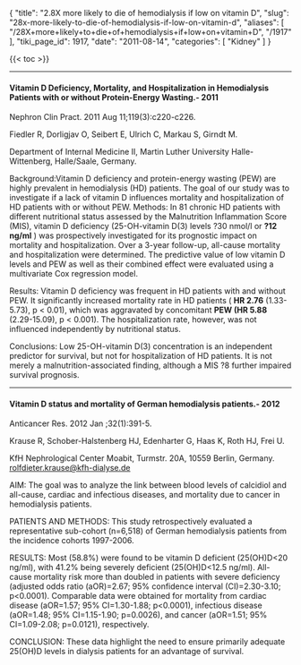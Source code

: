 {
  "title": "2.8X more likely to die of hemodialysis if low on vitamin D",
  "slug": "28x-more-likely-to-die-of-hemodialysis-if-low-on-vitamin-d",
  "aliases": [
    "/28X+more+likely+to+die+of+hemodialysis+if+low+on+vitamin+D",
    "/1917"
  ],
  "tiki_page_id": 1917,
  "date": "2011-08-14",
  "categories": [
    "Kidney"
  ]
}

{{< toc >}}

---

#### Vitamin D Deficiency, Mortality, and Hospitalization in Hemodialysis Patients with or without Protein-Energy Wasting.- 2011

Nephron Clin Pract. 2011 Aug 11;119(3):c220-c226. 

Fiedler R, Dorligjav O, Seibert E, Ulrich C, Markau S, Girndt M.

Department of Internal Medicine II, Martin Luther University Halle-Wittenberg, Halle/Saale, Germany.

Background:Vitamin D deficiency and protein-energy wasting (PEW) are highly prevalent in hemodialysis (HD) patients. The goal of our study was to investigate if a lack of vitamin D influences mortality and hospitalization of HD patients with or without PEW. Methods: In 81 chronic HD patients with different nutritional status assessed by the Malnutrition Inflammation Score (MIS), vitamin D deficiency (25-OH-vitamin D(3) levels ?30 nmol/l or  **?12 ng/ml** ) was prospectively investigated for its prognostic impact on mortality and hospitalization. Over a 3-year follow-up, all-cause mortality and hospitalization were determined. The predictive value of low vitamin D levels and PEW as well as their combined effect were evaluated using a multivariate Cox regression model. 

Results: Vitamin D deficiency was frequent in HD patients with and without PEW. It significantly increased mortality rate in HD patients ( **HR 2.76**  (1.33-5.73), p < 0.01), which was aggravated by concomitant  **PEW (HR 5.88**  (2.29-15.09), p < 0.001). The hospitalization rate, however, was not influenced independently by nutritional status. 

Conclusions: Low 25-OH-vitamin D(3) concentration is an independent predictor for survival, but not for hospitalization of HD patients. It is not merely a malnutrition-associated finding, although a MIS ?8 further impaired survival prognosis.

---

#### Vitamin D status and mortality of German hemodialysis patients.- 2012

Anticancer Res. 2012 Jan ;32(1):391-5.

Krause R, Schober-Halstenberg HJ, Edenharter G, Haas K, Roth HJ, Frei U.

KfH Nephrological Center Moabit, Turmstr. 20A, 10559 Berlin, Germany. rolfdieter.krause@kfh-dialyse.de

AIM: The goal was to analyze the link between blood levels of calcidiol and all-cause, cardiac and infectious diseases, and mortality due to cancer in hemodialysis patients.

PATIENTS AND METHODS: This study retrospectively evaluated a representative sub-cohort (n=6,518) of German hemodialysis patients from the incidence cohorts 1997-2006.

RESULTS: Most (58.8%) were found to be vitamin D deficient (25(OH)D<20 ng/ml), with 41.2% being severely deficient (25(OH)D<12.5 ng/ml). All-cause mortality risk more than doubled in patients with severe deficiency (adjusted odds ratio (aOR)=2.67; 95% confidence interval (CI)=2.30-3.10; p<0.0001). Comparable data were obtained for mortality from cardiac disease (aOR=1.57; 95% CI=1.30-1.88; p<0.0001), infectious disease (aOR=1.48; 95% CI=1.15-1.90; p=0.0026), and cancer (aOR=1.51; 95% CI=1.09-2.08; p=0.0121), respectively.

CONCLUSION: These data highlight the need to ensure primarily adequate 25(OH)D levels in dialysis patients for an advantage of survival.

